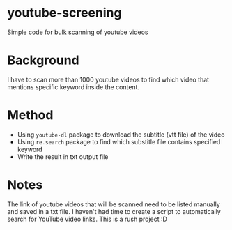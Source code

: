 # youtube-screening
Simple code for bulk scanning of youtube videos

# Background
I have to scan more than 1000 youtube videos to find which video that mentions specific keyword inside the content.

# Method
- Using `youtube-dl` package to download the subtitle (vtt file) of the video
- Using `re.search` package to find which substitle file contains specified keyword
- Write the result in txt output file

# Notes
The link of youtube videos that will be scanned need to be listed manually and saved in a txt file. I haven't had time to create a script to automatically search for YouTube video links. This is a rush project :D

